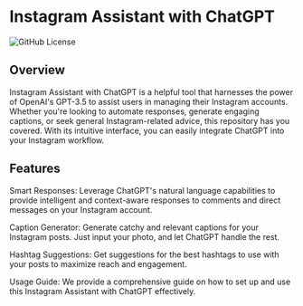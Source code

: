 

# Instagram Assistant with ChatGPT
![GitHub License](https://img.shields.io/badge/License-Apache%202.0-blue.svg)


## Overview
Instagram Assistant with ChatGPT is a helpful tool that harnesses the power of OpenAI's GPT-3.5 to assist users in managing their Instagram accounts. Whether you're looking to automate responses, generate engaging captions, or seek general Instagram-related advice, this repository has you covered. With its intuitive interface, you can easily integrate ChatGPT into your Instagram workflow.

## Features
Smart Responses: Leverage ChatGPT's natural language capabilities to provide intelligent and context-aware responses to comments and direct messages on your Instagram account.

Caption Generator: Generate catchy and relevant captions for your Instagram posts. Just input your photo, and let ChatGPT handle the rest.

Hashtag Suggestions: Get suggestions for the best hashtags to use with your posts to maximize reach and engagement.

Usage Guide: We provide a comprehensive guide on how to set up and use this Instagram Assistant with ChatGPT effectively.
